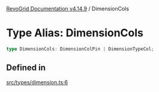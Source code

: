 [RevoGrid Documentation v4.14.9](README.md) / DimensionCols

# Type Alias: DimensionCols

```ts
type DimensionCols: DimensionColPin | DimensionTypeCol;
```

## Defined in

[src/types/dimension.ts:6](https://github.com/revolist/revogrid/blob/6c3c52a081bcade371a3f5576e4e5805c6bbce5c/src/types/dimension.ts#L6)
